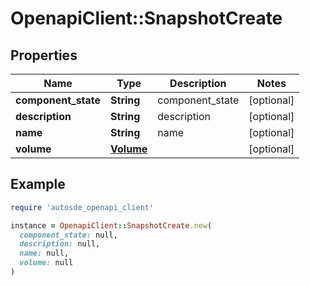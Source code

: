 # OpenapiClient::SnapshotCreate

## Properties

| Name | Type | Description | Notes |
| ---- | ---- | ----------- | ----- |
| **component_state** | **String** | component_state | [optional] |
| **description** | **String** | description | [optional] |
| **name** | **String** | name | [optional] |
| **volume** | [**Volume**](Volume.md) |  | [optional] |

## Example

```ruby
require 'autosde_openapi_client'

instance = OpenapiClient::SnapshotCreate.new(
  component_state: null,
  description: null,
  name: null,
  volume: null
)
```


